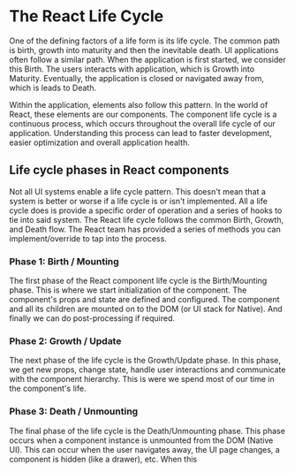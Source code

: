 # The React Life Cycle
 One of the defining factors of a life form is its life cycle. The common path is birth, growth into maturity and then the inevitable death. UI applications often follow a similar path. When the application is first started, we consider this Birth. The users interacts with application, which is Growth into Maturity. Eventually, the application is closed or navigated away from, which is leads to Death.
 
 Within the application, elements also follow this pattern. In the world of React, these elements are our components. The component life cycle is a continuous process, which occurs throughout the overall life cycle of our application. Understanding this process can lead to faster development, easier optimization and overall application health.
 
 ## Life cycle phases in React components
 Not all UI systems enable a life cycle pattern. This doesn't mean that a system is better or worse if a life cycle is or isn't implemented. All a life cycle does is provide a specific order of operation and a series of hooks to tie into said system. The React life cycle follows the common Birth, Growth, and Death flow. The React team has provided a series of methods you can implement/override to tap into the process.
 
 ### Phase 1: Birth / Mounting
 The first phase of the React component life cycle is the Birth/Mounting phase. This is where we start initialization of the component. The component's props and state are defined and configured. The component and all its children are mounted on to the DOM (or UI stack for Native). And finally we can do post-processing if required.
 
 ### Phase 2: Growth / Update
 The next phase of the life cycle is the Growth/Update phase.  In this phase, we get new props, change state, handle user interactions and communicate with the component hierarchy. This is were we spend most of our time in the component's life.
 
 ### Phase 3: Death / Unmounting
 The final phase of the life cycle is the Death/Unmounting phase. This phase occurs when a component instance is unmounted from the DOM (Native UI). This can occur when the user navigates away, the UI page changes, a component is hidden (like a drawer), etc. When this 

